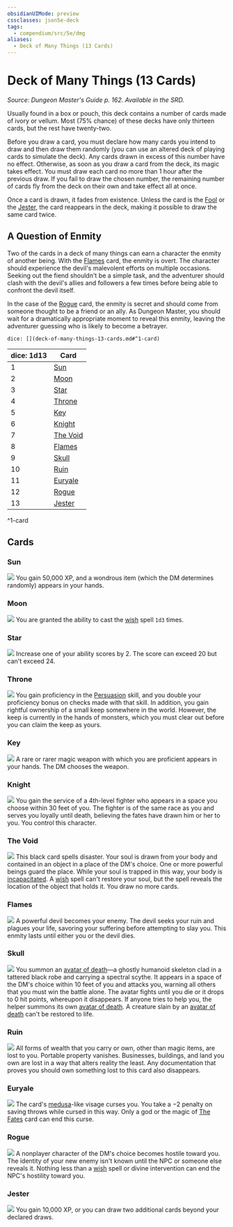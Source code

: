 ```yaml
---
obsidianUIMode: preview
cssclasses: json5e-deck
tags:
  - compendium/src/5e/dmg
aliases:
  - Deck of Many Things (13 Cards)
---
```

# Deck of Many Things (13 Cards)
*Source: Dungeon Master's Guide p. 162. Available in the SRD.*  

Usually found in a box or pouch, this deck contains a number of cards made of ivory or vellum. Most (75% chance) of these decks have only thirteen cards, but the rest have twenty-two.

Before you draw a card, you must declare how many cards you intend to draw and then draw them randomly (you can use an altered deck of playing cards to simulate the deck). Any cards drawn in excess of this number have no effect. Otherwise, as soon as you draw a card from the deck, its magic takes effect. You must draw each card no more than 1 hour after the previous draw. If you fail to draw the chosen number, the remaining number of cards fly from the deck on their own and take effect all at once.

Once a card is drawn, it fades from existence. Unless the card is the [Fool](2.%20DM%20Tools/Decks/deck-of-many-things.md#Fool) or the [Jester](2.%20DM%20Tools/Decks/deck-of-many-things.md#Jester), the card reappears in the deck, making it possible to draw the same card twice.

## A Question of Enmity

Two of the cards in a deck of many things can earn a character the enmity of another being. With the [Flames](2.%20DM%20Tools/Decks/deck-of-many-things.md#Flames) card, the enmity is overt. The character should experience the devil's malevolent efforts on multiple occasions. Seeking out the fiend shouldn't be a simple task, and the adventurer should clash with the devil's allies and followers a few times before being able to confront the devil itself.

In the case of the [Rogue](2.%20DM%20Tools/Decks/deck-of-many-things.md#Rogue) card, the enmity is secret and should come from someone thought to be a friend or an ally. As Dungeon Master, you should wait for a dramatically appropriate moment to reveal this enmity, leaving the adventurer guessing who is likely to become a betrayer.

`dice: [](deck-of-many-things-13-cards.md#^1-card)`

| dice: 1d13 | Card |
|------------|------|
| 1 | [Sun](2.%20DM%20Tools/Decks/deck-of-many-things.md#Sun) |
| 2 | [Moon](2.%20DM%20Tools/Decks/deck-of-many-things.md#Moon) |
| 3 | [Star](2.%20DM%20Tools/Decks/deck-of-many-things.md#Star) |
| 4 | [Throne](2.%20DM%20Tools/Decks/deck-of-many-things.md#Throne) |
| 5 | [Key](2.%20DM%20Tools/Decks/deck-of-many-things.md#Key) |
| 6 | [Knight](2.%20DM%20Tools/Decks/deck-of-many-things.md#Knight) |
| 7 | [The Void](2.%20DM%20Tools/Decks/deck-of-many-things.md#The%20Void) |
| 8 | [Flames](2.%20DM%20Tools/Decks/deck-of-many-things.md#Flames) |
| 9 | [Skull](2.%20DM%20Tools/Decks/deck-of-many-things.md#Skull) |
| 10 | [Ruin](2.%20DM%20Tools/Decks/deck-of-many-things.md#Ruin) |
| 11 | [Euryale](2.%20DM%20Tools/Decks/deck-of-many-things.md#Euryale) |
| 12 | [Rogue](2.%20DM%20Tools/Decks/deck-of-many-things.md#Rogue) |
| 13 | [Jester](2.%20DM%20Tools/Decks/deck-of-many-things.md#Jester) |
^1-card

## Cards

### Sun
![](02-sun.webp#card)
You gain 50,000 XP, and a wondrous item (which the DM determines randomly) appears in your hands.

### Moon
![](03-moon.webp#card)
You are granted the ability to cast the [wish](2-Mechanics/CLI/spells/wish.md) spell `1d3` times.

### Star
![](04-star.webp#card)
Increase one of your ability scores by 2. The score can exceed 20 but can't exceed 24.

### Throne
![](07-throne.webp#card)
You gain proficiency in the [Persuasion](2-Mechanics/CLI/rules/skills.md#Persuasion) skill, and you double your proficiency bonus on checks made with that skill. In addition, you gain rightful ownership of a small keep somewhere in the world. However, the keep is currently in the hands of monsters, which you must clear out before you can claim the keep as yours.

### Key
![](08-key.webp#card)
A rare or rarer magic weapon with which you are proficient appears in your hands. The DM chooses the weapon.

### Knight
![](09-knight.webp#card)
You gain the service of a 4th-level fighter who appears in a space you choose within 30 feet of you. The fighter is of the same race as you and serves you loyally until death, believing the fates have drawn him or her to you. You control this character.

### The Void
![](12-void.webp#card)
This black card spells disaster. Your soul is drawn from your body and contained in an object in a place of the DM's choice. One or more powerful beings guard the place. While your soul is trapped in this way, your body is [incapacitated](2-Mechanics/CLI/rules/conditions.md#incapacitated). A [wish](2-Mechanics/CLI/spells/wish.md) spell can't restore your soul, but the spell reveals the location of the object that holds it. You draw no more cards.

### Flames
![](13-flames.webp#card)
A powerful devil becomes your enemy. The devil seeks your ruin and plagues your life, savoring your suffering before attempting to slay you. This enmity lasts until either you or the devil dies.

### Skull
![](14-skull.webp#card)
You summon an [avatar of death](2-Mechanics/CLI/bestiary/undead/avatar-of-death-dmg.md)—a ghostly humanoid skeleton clad in a tattered black robe and carrying a spectral scythe. It appears in a space of the DM's choice within 10 feet of you and attacks you, warning all others that you must win the battle alone. The avatar fights until you die or it drops to 0 hit points, whereupon it disappears. If anyone tries to help you, the helper summons its own [avatar of death](2-Mechanics/CLI/bestiary/undead/avatar-of-death-dmg.md). A creature slain by an [avatar of death](2-Mechanics/CLI/bestiary/undead/avatar-of-death-dmg.md) can't be restored to life.

### Ruin
![](17-ruin.webp#card)
All forms of wealth that you carry or own, other than magic items, are lost to you. Portable property vanishes. Businesses, buildings, and land you own are lost in a way that alters reality the least. Any documentation that proves you should own something lost to this card also disappears.

### Euryale
![](18-euryale.webp#card)
The card's [medusa](2-Mechanics/CLI/bestiary/monstrosity/medusa.md)-like visage curses you. You take a −2 penalty on saving throws while cursed in this way. Only a god or the magic of [The Fates](2.%20DM%20Tools/Decks/deck-of-many-things.md#The%20Fates) card can end this curse.

### Rogue
![](19-rogue.webp#card)
A nonplayer character of the DM's choice becomes hostile toward you. The identity of your new enemy isn't known until the NPC or someone else reveals it. Nothing less than a [wish](2-Mechanics/CLI/spells/wish.md) spell or divine intervention can end the NPC's hostility toward you.

### Jester
![](22-jester.webp#card)
You gain 10,000 XP, or you can draw two additional cards beyond your declared draws.
